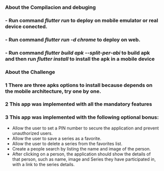 <!-- ### Create a ".env" file on the root proyect with the content "URL=https://cataas.com". -->

### **About the Compilacion and debuging**

### - Run command ***flutter run*** to deploy on mobile emulator or real device conected.
### - Run command ***flutter run -d chrome*** to deploy on web.

### - Run command ***flutter build apk --split-per-abi*** to build apk and then run ***flutter install*** to install the apk in a mobile device


### **About the Challenge**
### 1 There are three apks options to install because depends on the mobile architecture, try one by one.
### 2 This app was implemented with all the mandatory features
### 3 This app was implemented with the following optional bonus:

- Allow the user to set a PIN number to secure the application and prevent unauthorized
users.
- Allow the user to save a series as a favorite.
- Allow the user to delete a series from the favorites list.
- Create a people search by listing the name and image of the person.
- After clicking on a person, the application should show the details of that person, such as name, image and Series they have participated in, with a link to the series details.


